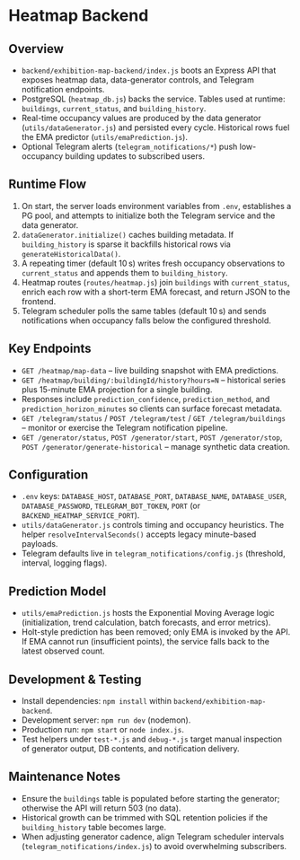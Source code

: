 # Heatmap Backend

## Overview
- `backend/exhibition-map-backend/index.js` boots an Express API that exposes heatmap data, data-generator controls, and Telegram notification endpoints.
- PostgreSQL (`heatmap_db.js`) backs the service. Tables used at runtime: `buildings`, `current_status`, and `building_history`.
- Real-time occupancy values are produced by the data generator (`utils/dataGenerator.js`) and persisted every cycle. Historical rows fuel the EMA predictor (`utils/emaPrediction.js`).
- Optional Telegram alerts (`telegram_notifications/*`) push low-occupancy building updates to subscribed users.

## Runtime Flow
1. On start, the server loads environment variables from `.env`, establishes a PG pool, and attempts to initialize both the Telegram service and the data generator.
2. `dataGenerator.initialize()` caches building metadata. If `building_history` is sparse it backfills historical rows via `generateHistoricalData()`.
3. A repeating timer (default 10 s) writes fresh occupancy observations to `current_status` and appends them to `building_history`.
4. Heatmap routes (`routes/heatmap.js`) join `buildings` with `current_status`, enrich each row with a short-term EMA forecast, and return JSON to the frontend.
5. Telegram scheduler polls the same tables (default 10 s) and sends notifications when occupancy falls below the configured threshold.

## Key Endpoints
- `GET /heatmap/map-data` – live building snapshot with EMA predictions.
- `GET /heatmap/building/:buildingId/history?hours=N` – historical series plus 15-minute EMA projection for a single building.
- Responses include `prediction_confidence`, `prediction_method`, and `prediction_horizon_minutes` so clients can surface forecast metadata.
- `GET /telegram/status` / `POST /telegram/test` / `GET /telegram/buildings` – monitor or exercise the Telegram notification pipeline.
- `GET /generator/status`, `POST /generator/start`, `POST /generator/stop`, `POST /generator/generate-historical` – manage synthetic data creation.

## Configuration
- `.env` keys: `DATABASE_HOST`, `DATABASE_PORT`, `DATABASE_NAME`, `DATABASE_USER`, `DATABASE_PASSWORD`, `TELEGRAM_BOT_TOKEN`, `PORT` (or `BACKEND_HEATMAP_SERVICE_PORT`).
- `utils/dataGenerator.js` controls timing and occupancy heuristics. The helper `resolveIntervalSeconds()` accepts legacy minute-based payloads.
- Telegram defaults live in `telegram_notifications/config.js` (threshold, interval, logging flags).

## Prediction Model
- `utils/emaPrediction.js` hosts the Exponential Moving Average logic (initialization, trend calculation, batch forecasts, and error metrics).
- Holt-style prediction has been removed; only EMA is invoked by the API. If EMA cannot run (insufficient points), the service falls back to the latest observed count.

## Development & Testing
- Install dependencies: `npm install` within `backend/exhibition-map-backend`.
- Development server: `npm run dev` (nodemon).
- Production run: `npm start` or `node index.js`.
- Test helpers under `test-*.js` and `debug-*.js` target manual inspection of generator output, DB contents, and notification delivery.

## Maintenance Notes
- Ensure the `buildings` table is populated before starting the generator; otherwise the API will return 503 (no data).
- Historical growth can be trimmed with SQL retention policies if the `building_history` table becomes large.
- When adjusting generator cadence, align Telegram scheduler intervals (`telegram_notifications/index.js`) to avoid overwhelming subscribers.
